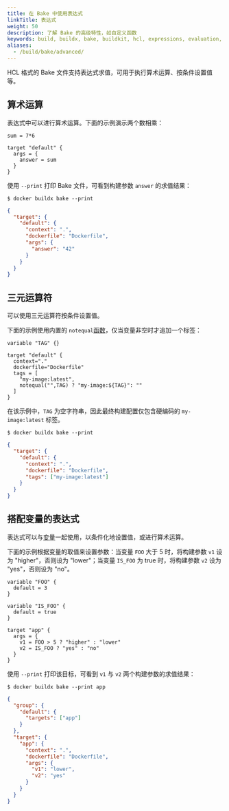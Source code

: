 ```yaml
---
title: 在 Bake 中使用表达式
linkTitle: 表达式
weight: 50
description: 了解 Bake 的高级特性，如自定义函数
keywords: build, buildx, bake, buildkit, hcl, expressions, evaluation, math, arithmetic, conditionals
aliases:
  - /build/bake/advanced/
---
```


HCL 格式的 Bake 文件支持表达式求值，可用于执行算术运算、按条件设置值等。

## 算术运算

表达式中可以进行算术运算。下面的示例演示两个数相乘：

```hcl {title=docker-bake.hcl}
sum = 7*6

target "default" {
  args = {
    answer = sum
  }
}
```

使用 `--print` 打印 Bake 文件，可看到构建参数 `answer` 的求值结果：

```console
$ docker buildx bake --print
```

```json
{
  "target": {
    "default": {
      "context": ".",
      "dockerfile": "Dockerfile",
      "args": {
        "answer": "42"
      }
    }
  }
}
```

## 三元运算符

可以使用三元运算符按条件设置值。

下面的示例使用内置的 `notequal`[函数](./funcs.md)，仅当变量非空时才追加一个标签：

```hcl {title=docker-bake.hcl}
variable "TAG" {}

target "default" {
  context="."
  dockerfile="Dockerfile"
  tags = [
    "my-image:latest",
    notequal("",TAG) ? "my-image:${TAG}": ""
  ]
}
```

在该示例中，`TAG` 为空字符串，因此最终构建配置仅包含硬编码的 `my-image:latest` 标签。

```console
$ docker buildx bake --print
```

```json
{
  "target": {
    "default": {
      "context": ".",
      "dockerfile": "Dockerfile",
      "tags": ["my-image:latest"]
    }
  }
}
```

## 搭配变量的表达式

表达式可以与[变量](./variables.md)一起使用，以条件化地设置值，或进行算术运算。

下面的示例根据变量的取值来设置参数：当变量 `FOO` 大于 5 时，将构建参数 `v1` 设为 "higher"，否则设为 "lower"；当变量 `IS_FOO` 为 true 时，将构建参数 `v2` 设为 "yes"，否则设为 "no"。

```hcl {title=docker-bake.hcl}
variable "FOO" {
  default = 3
}

variable "IS_FOO" {
  default = true
}

target "app" {
  args = {
    v1 = FOO > 5 ? "higher" : "lower"
    v2 = IS_FOO ? "yes" : "no"
  }
}
```

使用 `--print` 打印该目标，可看到 `v1` 与 `v2` 两个构建参数的求值结果：

```console
$ docker buildx bake --print app
```

```json
{
  "group": {
    "default": {
      "targets": ["app"]
    }
  },
  "target": {
    "app": {
      "context": ".",
      "dockerfile": "Dockerfile",
      "args": {
        "v1": "lower",
        "v2": "yes"
      }
    }
  }
}
```
